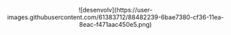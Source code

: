 <p align="center">
  ![desenvolv](https://user-images.githubusercontent.com/61383712/88482239-6bae7380-cf36-11ea-8eac-f471aac450e5.png)
  
</p>
